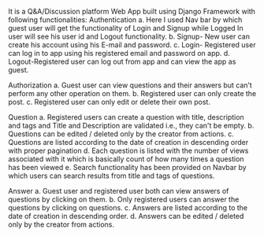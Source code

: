 It is a Q&A/Discussion platform Web App built using Django Framework with following functionalities:
Authentication
a.	Here I used Nav bar by which guest user will get the functionality of Login and Signup while Logged In user will see his user id and Logout functionality.
b.	Signup- New user can create his account using his E-mail and password.
c.	Login- Registered user can log in to app using his registered email and password on app.
d.	Logout-Registered user can log out from app and can view the app as guest.

Authorization
a.	Guest user can view questions and their answers but can’t perform any other operation on them.
b.	Registered user can only create the post.
c.	Registered user can only edit or delete their own post.

Question
a.	Registered users can create a question with title, description and tags and Title and Description are validated i.e., they can't be empty.
b.	Questions can be edited / deleted only by the creator from actions.
c.	Questions are listed according to the date of creation in descending order with proper pagination 
d.	Each question is listed with the number of views associated with it which is basically count of how many times a question has been viewed
e.	Search functionality has been provided on Navbar by which users can search results from title and tags of questions.

Answer
a.	Guest user and registered user both can view answers of questions by clicking on them.
b.	Only registered users can answer the questions by clicking on questions.
c.	Answers are listed according to the date of creation in descending order.
d.	Answers can be edited / deleted only by the creator from actions.

